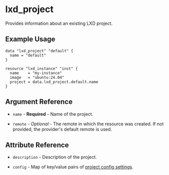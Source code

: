 # lxd_project

Provides information about an existing LXD project.

## Example Usage

```hcl
data "lxd_project" "default" {
  name = "default"
}

resource "lxd_instance" "inst" {
  name    = "my-instance"
  image   = "ubuntu:24.04"
  project = data.lxd_project.default.name
}
```

## Argument Reference

* `name` - **Required** - Name of the project.

* `remote` - *Optional* - The remote in which the resource was created. If
  not provided, the provider's default remote is used.

## Attribute Reference

* `description` - Description of the project.

* `config` - Map of key/value pairs of [project config settings](https://documentation.ubuntu.com/lxd/en/latest/reference/projects/).

